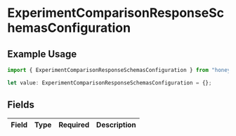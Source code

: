 # ExperimentComparisonResponseSchemasConfiguration

## Example Usage

```typescript
import { ExperimentComparisonResponseSchemasConfiguration } from "honeyhive/models/components";

let value: ExperimentComparisonResponseSchemasConfiguration = {};
```

## Fields

| Field       | Type        | Required    | Description |
| ----------- | ----------- | ----------- | ----------- |